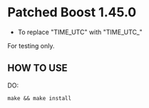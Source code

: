 Patched Boost 1.45.0
====================

+ To replace "TIME_UTC" with "TIME_UTC_"

For testing only.

HOW TO USE
----------

DO:

    make && make install
